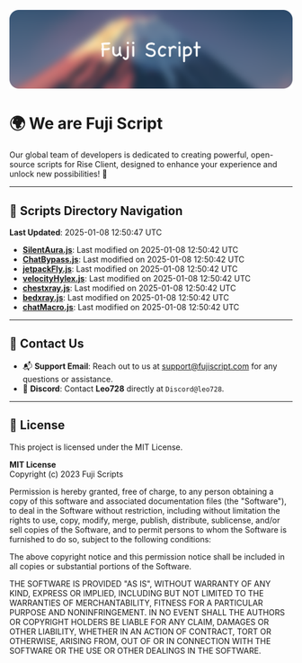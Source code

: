![Banner](.github/b.webp)

# 🌍 **We are Fuji Script**

Our global team of developers is dedicated to creating powerful, open-source scripts for Rise Client, designed to enhance your experience and unlock new possibilities! 🌟

---
<!-- SCRIPTS_NAVIGATION_START -->
## 📂 **Scripts Directory Navigation**

**Last Updated**: 2025-01-08 12:50:47 UTC

- **[SilentAura.js](scripts/SilentAura.js)**: Last modified on 2025-01-08 12:50:42 UTC
- **[ChatBypass.js](scripts/ChatBypass.js)**: Last modified on 2025-01-08 12:50:42 UTC
- **[jetpackFly.js](scripts/jetpackFly.js)**: Last modified on 2025-01-08 12:50:42 UTC
- **[velocityHylex.js](scripts/velocityHylex.js)**: Last modified on 2025-01-08 12:50:42 UTC
- **[chestxray.js](scripts/chestxray.js)**: Last modified on 2025-01-08 12:50:42 UTC
- **[bedxray.js](scripts/bedxray.js)**: Last modified on 2025-01-08 12:50:42 UTC
- **[chatMacro.js](scripts/chatMacro.js)**: Last modified on 2025-01-08 12:50:42 UTC

<!-- SCRIPTS_NAVIGATION_END -->

---

## 💬 **Contact Us**  
- 📬 **Support Email**: Reach out to us at [support@fujiscript.com](mailto:support@fujiscript.com) for any questions or assistance.  
- 💬 **Discord**: Contact **Leo728** directly at `Discord@leo728`.

---

## 📜 **License**

This project is licensed under the MIT License.  

**MIT License**  
Copyright (c) 2023 Fuji Scripts  

Permission is hereby granted, free of charge, to any person obtaining a copy of this software and associated documentation files (the "Software"), to deal in the Software without restriction, including without limitation the rights to use, copy, modify, merge, publish, distribute, sublicense, and/or sell copies of the Software, and to permit persons to whom the Software is furnished to do so, subject to the following conditions:  

The above copyright notice and this permission notice shall be included in all copies or substantial portions of the Software.  

THE SOFTWARE IS PROVIDED "AS IS", WITHOUT WARRANTY OF ANY KIND, EXPRESS OR IMPLIED, INCLUDING BUT NOT LIMITED TO THE WARRANTIES OF MERCHANTABILITY, FITNESS FOR A PARTICULAR PURPOSE AND NONINFRINGEMENT. IN NO EVENT SHALL THE AUTHORS OR COPYRIGHT HOLDERS BE LIABLE FOR ANY CLAIM, DAMAGES OR OTHER LIABILITY, WHETHER IN AN ACTION OF CONTRACT, TORT OR OTHERWISE, ARISING FROM, OUT OF OR IN CONNECTION WITH THE SOFTWARE OR THE USE OR OTHER DEALINGS IN THE SOFTWARE.  
